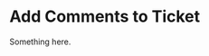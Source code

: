 [title]: # (Add Comments to Ticket)
[tags]: # (XXX)
[priority]: # (5773)
# Add Comments to Ticket
Something here.
